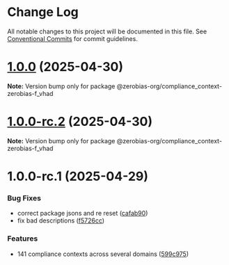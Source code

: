 # Change Log

All notable changes to this project will be documented in this file.
See [Conventional Commits](https://conventionalcommits.org) for commit guidelines.

# [1.0.0](https://github.com/zerobias-org/compliance_context/compare/@zerobias-org/compliance_context-zerobias-f_vhad@1.0.0-rc.2...@zerobias-org/compliance_context-zerobias-f_vhad@1.0.0) (2025-04-30)

**Note:** Version bump only for package @zerobias-org/compliance_context-zerobias-f_vhad





# [1.0.0-rc.2](https://github.com/zerobias-org/compliance_context/compare/@zerobias-org/compliance_context-zerobias-f_vhad@1.0.0-rc.1...@zerobias-org/compliance_context-zerobias-f_vhad@1.0.0-rc.2) (2025-04-30)

**Note:** Version bump only for package @zerobias-org/compliance_context-zerobias-f_vhad





# 1.0.0-rc.1 (2025-04-29)


### Bug Fixes

* correct package jsons and re reset ([cafab90](https://github.com/zerobias-org/compliance_context/commit/cafab90b3771e45ffeefa4ea2dca415266baa99f))
* fix bad descriptions ([f5726cc](https://github.com/zerobias-org/compliance_context/commit/f5726cc749df176f6d8e37f3d2ed07b1302f60e5))


### Features

* 141 compliance contexts across several domains ([599c975](https://github.com/zerobias-org/compliance_context/commit/599c975fcf3da5bbfffe4113c7f5f793e5231e68))
